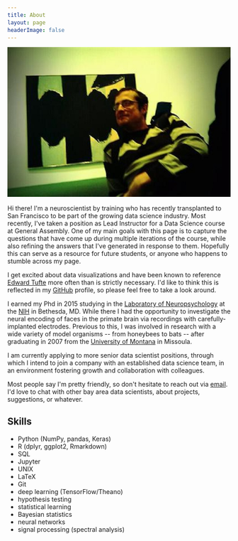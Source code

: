 ```yaml
---
title: About
layout: page
headerImage: false
---
```

![Profile Image](/assets/images/adam4.jpg)

Hi there! I'm a neuroscientist by training who has recently transplanted to San Francisco to be part of the growing data science industry. Most recently, I've taken a position as Lead Instructor for a Data Science course at General Assembly. One of my main goals with this page is to capture the questions that have come up during multiple iterations of the course, while also refining the answers that I've generated in response to them. Hopefully this can serve as a resource for future students, or anyone who happens to stumble across my page.

I get excited about data visualizations and have been known to reference [Edward Tufte](https://www.edwardtufte.com/tufte/) more often than is strictly necessary. I'd like to think this is reflected in my [GitHub](http://github.com/meccaLeccaHi) profile, so please feel free to take a look around.

I earned my Phd in 2015 studying in the [Laboratory of Neuropsychology](https://www.nimh.nih.gov/labs-at-nimh/research-areas/clinics-and-labs/ln/index.shtml) at the [NIH](https://www.nih.gov/) in Bethesda, MD. While there I had the opportunity to investigate the neural encoding of faces in the primate brain via recordings with carefully-implanted electrodes. Previous to this, I was involved in research with a wide variety of model organisms -- from honeybees to bats -- after graduating in 2007 from the [University of Montana](http://www.umt.edu/) in Missoula.

I am currently applying to more senior data scientist positions, through which I intend to join a company with an established data science team, in an environment fostering growth and collaboration with colleagues.

Most people say I'm pretty friendly, so don't hesitate to reach out via [email](mailto:ajones173@gmail.com). I'd love to chat with other bay area data scientists, about projects, suggestions, or whatever.


<h2>Skills</h2>

<ul class="skill-list">
	<li>Python (NumPy, pandas, Keras)</li>
	<li>R (dplyr, ggplot2, Rmarkdown)</li>
	<li>SQL</li>
	<li>Jupyter</li>
	<li>UNIX</li>
	<li>LaTeX</li>
	<li>Git</li>
	<li>deep learning (TensorFlow/Theano)</li>
	<li>hypothesis testing</li>
	<li>statistical learning</li>
	<li>Bayesian statistics</li>
	<li>neural networks</li>
	<li>signal processing (spectral analysis)</li>
</ul>
